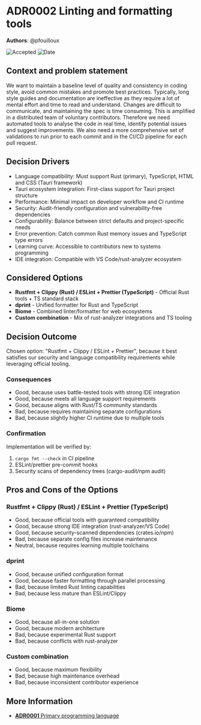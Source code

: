 # **ADR0002** Linting and formatting tools

**Authors**: @pfouilloux

![Accepted](https://img.shields.io/badge/status-accepted-success) ![Date](https://img.shields.io/badge/Date-13_Feb_2025-lightblue)

## Context and problem statement

We want to maintain a baseline level of quality and consistency in coding style, avoid common mistakes and promote best practices. Typically, long style guides and documentation are ineffective as they require a lot of mental effort and time to read and understand. Changes are difficult to communicate, and maintaining the spec is time consuming. This is amplified in a distributed team of voluntary contributors. Therefore we need automated tools to analyse the code in real time, identify potential issues and suggest improvements. We also need a more comprehensive set of validations to run prior to each commit and in the CI/CD pipeline for each pull request.

## Decision Drivers

* Language compatibility: Must support Rust (primary), TypeScript, HTML and CSS (Tauri framework)
* Tauri ecosystem integration: First-class support for Tauri project structure
* Performance: Minimal impact on developer workflow and CI runtime
* Security: Audit-friendly configuration and vulnerability-free dependencies
* Configurability: Balance between strict defaults and project-specific needs
* Error prevention: Catch common Rust memory issues and TypeScript type errors
* Learning curve: Accessible to contributors new to systems programming
* IDE integration: Compatible with VS Code/rust-analyzer ecosystem

## Considered Options

* **Rustfmt + Clippy (Rust) / ESLint + Prettier (TypeScript)** - Official Rust tools + TS standard stack
* **dprint** - Unified formatter for Rust and TypeScript
* **Biome** - Combined linter/formatter for web ecosystems
* **Custom combination** - Mix of rust-analyzer integrations and TS tooling

## Decision Outcome

Chosen option: "Rustfmt + Clippy / ESLint + Prettier", because it best satisfies our security and language compatibility requirements while leveraging official tooling.

### Consequences

* Good, because uses battle-tested tools with strong IDE integration
* Good, because meets all language support requirements
* Good, because aligns with Rust/TS community standards
* Bad, because requires maintaining separate configurations
* Bad, because slightly higher CI runtime due to multiple tools

### Confirmation

Implementation will be verified by:

1. `cargo fmt --check` in CI pipeline
2. ESLint/prettier pre-commit hooks
3. Security scans of dependency trees (cargo-audit/npm audit)

## Pros and Cons of the Options

### Rustfmt + Clippy (Rust) / ESLint + Prettier (TypeScript)

* Good, because official tools with guaranteed compatibility
* Good, because strong IDE integration (rust-analyzer/VS Code)
* Good, because security-scanned dependencies (crates.io/npm)
* Bad, because separate config files increase maintenance
* Neutral, because requires learning multiple toolchains

### dprint

* Good, because unified configuration format
* Good, because faster formatting through parallel processing
* Bad, because limited Rust linting capabilities
* Bad, because less mature than ESLint/Clippy

### Biome

* Good, because all-in-one solution
* Good, because modern architecture
* Bad, because experimental Rust support
* Bad, because conflicts with rust-analyzer

### Custom combination

* Good, because maximum flexibility
* Bad, because high maintenance overhead
* Bad, because inconsistent contributor experience

## More Information

* [**ADR0001** Primary programming language](ADR0001-primary-programming-language.md)
